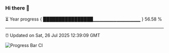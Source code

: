 ### Hi there 👋

⏳ Year progress { ████████████████▁▁▁▁▁▁▁▁▁▁▁▁▁▁ } 56.58 %

---

⏰ Updated on Sat, 26 Jul 2025 12:39:09 GMT

![Progress Bar CI](https://github.com/liununu/liununu/workflows/Progress%20Bar%20CI/badge.svg)
